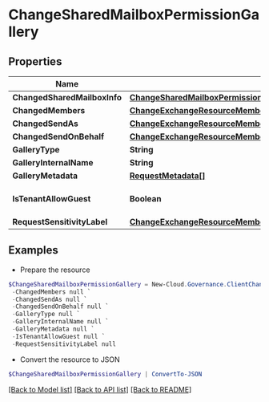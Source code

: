 # ChangeSharedMailboxPermissionGallery
## Properties

Name | Type | Description | Notes
------------ | ------------- | ------------- | -------------
**ChangedSharedMailboxInfo** | [**ChangeSharedMailboxPermissionGalleryChangedSharedMailboxInfo**](ChangeSharedMailboxPermissionGalleryChangedSharedMailboxInfo.md) |  | [optional] 
**ChangedMembers** | [**ChangeExchangeResourceMembershipGalleryRequestModelChangedGroupOwnership**](ChangeExchangeResourceMembershipGalleryRequestModelChangedGroupOwnership.md) |  | [optional] 
**ChangedSendAs** | [**ChangeExchangeResourceMembershipGalleryRequestModelChangedGroupOwnership**](ChangeExchangeResourceMembershipGalleryRequestModelChangedGroupOwnership.md) |  | [optional] 
**ChangedSendOnBehalf** | [**ChangeExchangeResourceMembershipGalleryRequestModelChangedGroupOwnership**](ChangeExchangeResourceMembershipGalleryRequestModelChangedGroupOwnership.md) |  | [optional] 
**GalleryType** | **String** |  | [optional] 
**GalleryInternalName** | **String** |  | [optional] 
**GalleryMetadata** | [**RequestMetadata[]**](RequestMetadata.md) |  | [optional] 
**IsTenantAllowGuest** | **Boolean** |  | [optional] [default to $false]
**RequestSensitivityLabel** | [**ChangeExchangeResourceMembershipGalleryRequestModelRequestSensitivityLabel**](ChangeExchangeResourceMembershipGalleryRequestModelRequestSensitivityLabel.md) |  | [optional] 

## Examples

- Prepare the resource
```powershell
$ChangeSharedMailboxPermissionGallery = New-Cloud.Governance.ClientChangeSharedMailboxPermissionGallery  -ChangedSharedMailboxInfo null `
 -ChangedMembers null `
 -ChangedSendAs null `
 -ChangedSendOnBehalf null `
 -GalleryType null `
 -GalleryInternalName null `
 -GalleryMetadata null `
 -IsTenantAllowGuest null `
 -RequestSensitivityLabel null
```

- Convert the resource to JSON
```powershell
$ChangeSharedMailboxPermissionGallery | ConvertTo-JSON
```

[[Back to Model list]](../README.md#documentation-for-models) [[Back to API list]](../README.md#documentation-for-api-endpoints) [[Back to README]](../README.md)

